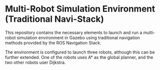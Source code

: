 # Multi-Robot Simulation Environment (Traditional Navi-Stack)
This repository contains the necessary elements to launch and run a multi-robot 
simulation environment in Gazebo using traditional navigation methods provided by the 
ROS Navigation Stack. 

The environment is configured to launch three robots, although this can be further 
extended. One of the robots uses A* as the global planner, and the two other robots 
user Dijkstra. 
